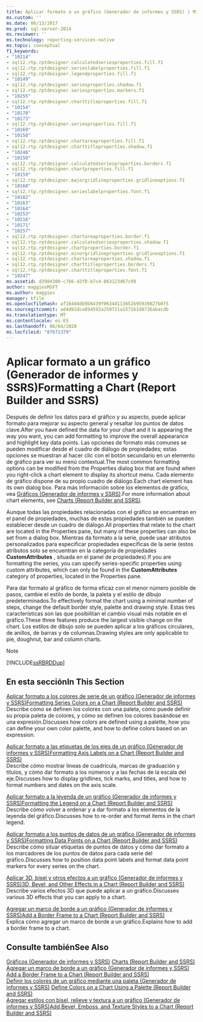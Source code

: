 ```yaml
---
title: Aplicar formato a un gráfico (Generador de informes y SSRS) | Microsoft Docs
ms.custom: ''
ms.date: 06/13/2017
ms.prod: sql-server-2014
ms.reviewer: ''
ms.technology: reporting-services-native
ms.topic: conceptual
f1_keywords:
- "10214"
- sql12.rtp.rptdesigner.calculatedseriesproperties.fill.f1
- sql12.rtp.rptdesigner.serieslabelproperties.fill.f1
- sql12.rtp.rptdesigner.legendproperties.fill.f1
- "10149"
- sql12.rtp.rptdesigner.seriesproperties.shadow.f1
- sql12.rtp.rptdesigner.seriesproperties.markers.f1
- "10255"
- sql12.rtp.rptdesigner.charttitleproperties.fill.f1
- "10154"
- "10170"
- "10173"
- sql12.rtp.rptdesigner.seriesproperties.fill.f1
- "10169"
- "10158"
- sql12.rtp.rptdesigner.chartareaproperties.fill.f1
- sql12.rtp.rptdesigner.charttitleproperties.shadow.f1
- "10246"
- "10150"
- sql12.rtp.rptdesigner.calculatedseriesproperties.borders.f1
- sql12.rtp.rptdesigner.chartproperties.fill.f1
- "10159"
- sql12.rtp.rptdesigner.majorgridlineproperties.gridlineoptions.f1
- "10160"
- sql12.rtp.rptdesigner.serieslabelproperties.font.f1
- "10182"
- "10163"
- "10164"
- "10253"
- "10216"
- "10171"
- "10257"
- sql12.rtp.rptdesigner.chartareaproperties.border.f1
- sql12.rtp.rptdesigner.calculatedseriesproperties.shadow.f1
- sql12.rtp.rptdesigner.chartproperties.border.f1
- sql12.rtp.rptdesigner.minorgridlineproperties.gridlineoptions.f1
- sql12.rtp.rptdesigner.chartareaproperties.shadow.f1
- sql12.rtp.rptdesigner.charttitleproperties.borders.f1
- sql12.rtp.rptdesigner.charttitleproperties.font.f1
- "10247"
ms.assetid: d3984300-c766-42f8-b7c4-863123d67c99
author: maggiesMSFT
ms.author: maggies
manager: kfile
ms.openlocfilehash: af164d4db9b6439f0634d113652b95939827b0f5
ms.sourcegitcommit: ad4d92dce894592a259721a1571b1d8736abacdb
ms.translationtype: MT
ms.contentlocale: es-ES
ms.lasthandoff: 08/04/2020
ms.locfileid: "87671379"
---
```

# <a name="formatting-a-chart-report-builder-and-ssrs"></a><span data-ttu-id="1e299-102">Aplicar formato a un gráfico (Generador de informes y SSRS)</span><span class="sxs-lookup"><span data-stu-id="1e299-102">Formatting a Chart (Report Builder and SSRS)</span></span>
  <span data-ttu-id="1e299-103">Después de definir los datos para el gráfico y su aspecto, puede aplicar formato para mejorar su aspecto general y resaltar los puntos de datos clave.</span><span class="sxs-lookup"><span data-stu-id="1e299-103">After you have defined the data for your chart and it is appearing the way you want, you can add formatting to improve the overall appearance and highlight key data points.</span></span> <span data-ttu-id="1e299-104">Las opciones de formato más comunes se pueden modificar desde el cuadro de diálogo de propiedades; estas opciones se muestran al hacer clic con el botón secundario en un elemento de gráfico para ver su menú contextual.</span><span class="sxs-lookup"><span data-stu-id="1e299-104">The most common formatting options can be modified from the Properties dialog box that are found when you right-click a chart element to display its shortcut menu.</span></span> <span data-ttu-id="1e299-105">Cada elemento de gráfico dispone de su propio cuadro de diálogo.</span><span class="sxs-lookup"><span data-stu-id="1e299-105">Each chart element has its own dialog box.</span></span> <span data-ttu-id="1e299-106">Para más información sobre los elementos de gráfico, vea [Gráficos &#40;Generador de informes y SSRS&#41;](charts-report-builder-and-ssrs.md).</span><span class="sxs-lookup"><span data-stu-id="1e299-106">For more information about chart elements, see [Charts &#40;Report Builder and SSRS&#41;](charts-report-builder-and-ssrs.md).</span></span>  
  
 <span data-ttu-id="1e299-107">Aunque todas las propiedades relacionadas con el gráfico se encuentran en el panel de propiedades, muchas de estas propiedades también se pueden establecer desde un cuadro de diálogo.</span><span class="sxs-lookup"><span data-stu-id="1e299-107">All properties that relate to the chart are located in the Properties pane, but many of these properties can also be set from a dialog box.</span></span> <span data-ttu-id="1e299-108">Mientras da formato a la serie, puede usar atributos personalizados para especificar propiedades específicas de la serie (estos atributos solo se encuentran en la categoría de propiedades **CustomAttributes** , situada en el panel de propiedades).</span><span class="sxs-lookup"><span data-stu-id="1e299-108">If you are formatting the series, you can specify series-specific properties using custom attributes, which can only be found in the **CustomAttributes** category of properties, located in the Properties pane.</span></span>  
  
 <span data-ttu-id="1e299-109">Para dar formato al gráfico de forma eficaz con el menor número posible de pasos, cambie el estilo de borde, la paleta y el estilo de dibujo predeterminados.</span><span class="sxs-lookup"><span data-stu-id="1e299-109">To effectively format the chart using a minimal number of steps, change the default border style, palette and drawing style.</span></span> <span data-ttu-id="1e299-110">Estas tres características son las que posibilitan el cambio visual más notable en el gráfico.</span><span class="sxs-lookup"><span data-stu-id="1e299-110">These three features produce the largest visible change on the chart.</span></span> <span data-ttu-id="1e299-111">Los estilos de dibujo solo se pueden aplicar a los gráficos circulares, de anillos, de barras y de columnas.</span><span class="sxs-lookup"><span data-stu-id="1e299-111">Drawing styles are only applicable to pie, doughnut, bar and column charts.</span></span>  
  
> [!NOTE]  
>  [!INCLUDE[ssRBRDDup](../../includes/ssrbrddup-md.md)]  
  
## <a name="in-this-section"></a><span data-ttu-id="1e299-112">En esta sección</span><span class="sxs-lookup"><span data-stu-id="1e299-112">In This Section</span></span>  
 [<span data-ttu-id="1e299-113">Aplicar formato a los colores de serie de un gráfico &#40;Generador de informes y SSRS&#41;</span><span class="sxs-lookup"><span data-stu-id="1e299-113">Formatting Series Colors on a Chart &#40;Report Builder and SSRS&#41;</span></span>](formatting-series-colors-on-a-chart-report-builder-and-ssrs.md)  
 <span data-ttu-id="1e299-114">Describe cómo se definen los colores con una paleta, cómo puede definir su propia paleta de colores, y cómo se definen los colores basándose en una expresión.</span><span class="sxs-lookup"><span data-stu-id="1e299-114">Discusses how colors are defined using a palette, how you can define your own color palette, and how to define colors based on an expression.</span></span>  
  
 [<span data-ttu-id="1e299-115">Aplicar formato a las etiquetas de los ejes de un gráfico &#40;Generador de informes y SSRS&#41;</span><span class="sxs-lookup"><span data-stu-id="1e299-115">Formatting Axis Labels on a Chart &#40;Report Builder and SSRS&#41;</span></span>](formatting-axis-labels-on-a-chart-report-builder-and-ssrs.md)  
 <span data-ttu-id="1e299-116">Describe cómo mostrar líneas de cuadrícula, marcas de graduación y títulos, y cómo dar formato a los números y a las fechas de la escala del eje.</span><span class="sxs-lookup"><span data-stu-id="1e299-116">Discusses how to display gridlines, tick marks, and titles, and how to format numbers and dates on the axis scale.</span></span>  
  
 [<span data-ttu-id="1e299-117">Aplicar formato a la leyenda de un gráfico &#40;Generador de informes y SSRS&#41;</span><span class="sxs-lookup"><span data-stu-id="1e299-117">Formatting the Legend on a Chart &#40;Report Builder and SSRS&#41;</span></span>](chart-legend-formatting-report-builder.md)  
 <span data-ttu-id="1e299-118">Describe cómo volver a ordenar y a dar formato a los elementos de la leyenda del gráfico.</span><span class="sxs-lookup"><span data-stu-id="1e299-118">Discusses how to re-order and format items in the chart legend.</span></span>  
  
 [<span data-ttu-id="1e299-119">Aplicar formato a los puntos de datos de un gráfico &#40;Generador de informes y SSRS&#41;</span><span class="sxs-lookup"><span data-stu-id="1e299-119">Formatting Data Points on a Chart &#40;Report Builder and SSRS&#41;</span></span>](formatting-data-points-on-a-chart-report-builder-and-ssrs.md)  
 <span data-ttu-id="1e299-120">Describe cómo situar etiquetas de puntos de datos y cómo dar formato a los marcadores de los puntos de datos para cada serie del gráfico.</span><span class="sxs-lookup"><span data-stu-id="1e299-120">Discusses how to position data point labels and format data point markers for every series on the chart.</span></span>  
  
 [<span data-ttu-id="1e299-121">Aplicar 3D, bisel y otros efectos a un gráfico &#40;Generador de informes y SSRS&#41;</span><span class="sxs-lookup"><span data-stu-id="1e299-121">3D, Bevel, and Other Effects in a Chart &#40;Report Builder and SSRS&#41;</span></span>](chart-effects-3d-bevel-and-other-report-builder.md)  
 <span data-ttu-id="1e299-122">Describe varios efectos 3D que puede aplicar a un gráfico.</span><span class="sxs-lookup"><span data-stu-id="1e299-122">Discusses various 3D effects that you can apply to a chart.</span></span>  
  
 [<span data-ttu-id="1e299-123">Agregar un marco de borde a un gráfico &#40;Generador de informes y SSRS&#41;</span><span class="sxs-lookup"><span data-stu-id="1e299-123">Add a Border Frame to a Chart &#40;Report Builder and SSRS&#41;</span></span>](add-a-border-frame-to-a-chart-report-builder-and-ssrs.md)  
 <span data-ttu-id="1e299-124">Explica cómo agregar un marco de borde a un gráfico.</span><span class="sxs-lookup"><span data-stu-id="1e299-124">Explains how to add a border frame to a chart.</span></span>  
  
## <a name="see-also"></a><span data-ttu-id="1e299-125">Consulte también</span><span class="sxs-lookup"><span data-stu-id="1e299-125">See Also</span></span>  
 <span data-ttu-id="1e299-126">[Gráficos &#40;Generador de informes y SSRS&#41;](charts-report-builder-and-ssrs.md) </span><span class="sxs-lookup"><span data-stu-id="1e299-126">[Charts &#40;Report Builder and SSRS&#41;](charts-report-builder-and-ssrs.md) </span></span>  
 <span data-ttu-id="1e299-127">[Agregar un marco de borde a un gráfico &#40;Generador de informes y SSRS&#41;](add-a-border-frame-to-a-chart-report-builder-and-ssrs.md) </span><span class="sxs-lookup"><span data-stu-id="1e299-127">[Add a Border Frame to a Chart &#40;Report Builder and SSRS&#41;](add-a-border-frame-to-a-chart-report-builder-and-ssrs.md) </span></span>  
 <span data-ttu-id="1e299-128">[Definir los colores de un gráfico mediante una paleta &#40;Generador de informes y SSRS&#41;](define-colors-on-a-chart-using-a-palette-report-builder-and-ssrs.md) </span><span class="sxs-lookup"><span data-stu-id="1e299-128">[Define Colors on a Chart Using a Palette &#40;Report Builder and SSRS&#41;](define-colors-on-a-chart-using-a-palette-report-builder-and-ssrs.md) </span></span>  
 [<span data-ttu-id="1e299-129">Agregar estilos con bisel, relieve y textura a un gráfico &#40;Generador de informes y SSRS&#41;</span><span class="sxs-lookup"><span data-stu-id="1e299-129">Add Bevel, Emboss, and Texture Styles to a Chart &#40;Report Builder and SSRS&#41;</span></span>](chart-effects-add-bevel-emboss-or-texture-report-builder.md)  
  
  
